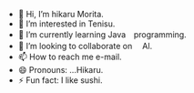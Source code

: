 - 👋 Hi, I’m hikaru Morita.
- 👀 I’m interested in Tenisu.
- 🌱 I’m currently learning Java　programming.
- 💞️ I’m looking to collaborate on 　Al.
- 📫 How to reach me e-mail.
- 😄 Pronouns: ...Hikaru.
- ⚡ Fun fact: I like sushi.

<!---
hikaru2Morita/hikaru2Morita is a ✨ special ✨ repository because its `README.md` (this file) appears on your GitHub profile.
You can click the Preview link to take a look at your changes.
--->
